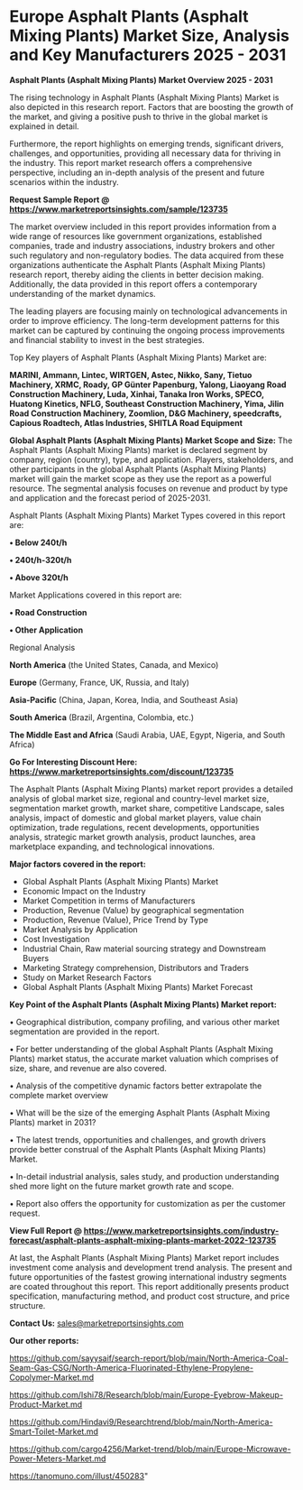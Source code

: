 # Europe Asphalt Plants (Asphalt Mixing Plants) Market Size, Analysis and Key Manufacturers 2025 - 2031

<Strong> Asphalt Plants (Asphalt Mixing Plants) Market Overview 2025 - 2031</strong>

The rising technology in Asphalt Plants (Asphalt Mixing Plants) Market is also depicted in this research report. Factors that are boosting the growth of the market, and giving a positive push to thrive in the global market is explained in detail.

Furthermore, the report highlights on emerging trends, significant drivers, challenges, and opportunities, providing all necessary data for thriving in the industry. This report market research offers a comprehensive perspective, including an in-depth analysis of the present and future scenarios within the industry.

<strong>Request Sample Report @ <a href=https://www.marketreportsinsights.com/sample/123735>https://www.marketreportsinsights.com/sample/123735</a></strong>

The market overview included in this report provides information from a wide range of resources like government organizations, established companies, trade and industry associations, industry brokers and other such regulatory and non-regulatory bodies. The data acquired from these organizations authenticate the Asphalt Plants (Asphalt Mixing Plants) research report, thereby aiding the clients in better decision making. Additionally, the data provided in this report offers a contemporary understanding of the market dynamics.

The leading players are focusing mainly on technological advancements in order to improve efficiency. The long-term development patterns for this market can be captured by continuing the ongoing process improvements and financial stability to invest in the best strategies.

Top Key players of Asphalt Plants (Asphalt Mixing Plants) Market are:

<strong>MARINI, Ammann, Lintec, WIRTGEN, Astec, Nikko, Sany, Tietuo Machinery, XRMC, Roady, GP Günter Papenburg, Yalong, Liaoyang Road Construction Machinery, Luda, Xinhai, Tanaka Iron Works, SPECO, Huatong Kinetics, NFLG, Southeast Construction Machinery, Yima, Jilin Road Construction Machinery, Zoomlion, D&G Machinery, speedcrafts, Capious Roadtech, Atlas Industries, SHITLA Road Equipment</strong>

<strong><b>Global Asphalt Plants (Asphalt Mixing Plants) Market Scope and Size:</b></strong>
The Asphalt Plants (Asphalt Mixing Plants) market is declared segment by company, region (country), type, and application. Players, stakeholders, and other participants in the global Asphalt Plants (Asphalt Mixing Plants) market will gain the market scope as they use the report as a powerful resource. The segmental analysis focuses on revenue and product by type and application and the forecast period of 2025-2031.

Asphalt Plants (Asphalt Mixing Plants) Market Types covered in this report are:

<strong>• Below 240t/h

• 240t/h-320t/h

• Above 320t/h</strong>

Market Applications covered in this report are:

<strong>• Road Construction

• Other Application</strong> 

Regional Analysis

<strong>North America</strong> (the United States, Canada, and Mexico)

<strong>Europe</strong> (Germany, France, UK, Russia, and Italy)

<strong>Asia-Pacific</strong> (China, Japan, Korea, India, and Southeast Asia)

<strong>South America</strong> (Brazil, Argentina, Colombia, etc.)

<strong>The Middle East and Africa</strong> (Saudi Arabia, UAE, Egypt, Nigeria, and South Africa)

<strong>Go For Interesting Discount Here: <a href=https://www.marketreportsinsights.com/discount/123735>https://www.marketreportsinsights.com/discount/123735</a></strong>

The Asphalt Plants (Asphalt Mixing Plants) market report provides a detailed analysis of global market size, regional and country-level market size, segmentation market growth, market share, competitive Landscape, sales analysis, impact of domestic and global market players, value chain optimization, trade regulations, recent developments, opportunities analysis, strategic market growth analysis, product launches, area marketplace expanding, and technological innovations.

<strong><b>Major factors covered in the report:</b></strong>
<ul>
  <li>Global Asphalt Plants (Asphalt Mixing Plants) Market </li>
  <li>Economic Impact on the Industry</li>
  <li>Market Competition in terms of Manufacturers</li>
  <li>Production, Revenue (Value) by geographical segmentation</li>
  <li>Production, Revenue (Value), Price Trend by Type</li>
  <li>Market Analysis by Application</li>
  <li>Cost Investigation</li>
  <li>Industrial Chain, Raw material sourcing strategy and Downstream Buyers</li>
  <li>Marketing Strategy comprehension, Distributors and Traders</li>
  <li>Study on Market Research Factors</li>
  <li>Global Asphalt Plants (Asphalt Mixing Plants) Market Forecast</li>
</ul>

<strong><b>Key Point of the Asphalt Plants (Asphalt Mixing Plants) Market report:</b></strong>

• Geographical distribution, company profiling, and various other market segmentation are provided in the report.

• For better understanding of the global Asphalt Plants (Asphalt Mixing Plants) market status, the accurate market valuation which comprises of size, share, and revenue are also covered.

• Analysis of the competitive dynamic factors better extrapolate the complete market overview

• What will be the size of the emerging Asphalt Plants (Asphalt Mixing Plants) market in 2031?

• The latest trends, opportunities and challenges, and growth drivers provide better construal of the Asphalt Plants (Asphalt Mixing Plants) Market.

• In-detail industrial analysis, sales study, and production understanding shed more light on the future market growth rate and scope.

• Report also offers the opportunity for customization as per the customer request.

<strong><b>View Full Report @ <a href=https://www.marketreportsinsights.com/industry-forecast/asphalt-plants-asphalt-mixing-plants-market-2022-123735>https://www.marketreportsinsights.com/industry-forecast/asphalt-plants-asphalt-mixing-plants-market-2022-123735</a></b></strong>


At last, the Asphalt Plants (Asphalt Mixing Plants) Market report includes investment come analysis and development trend analysis. The present and future opportunities of the fastest growing international industry segments are coated throughout this report. This report additionally presents product specification, manufacturing method, and product cost structure, and price structure.

<strong>Contact Us:</strong>
sales@marketreportsinsights.com

<strong>Our other reports:</strong>

<a href=https://github.com/sayysaif/search-report/blob/main/North-America-Coal-Seam-Gas-CSG/North-America-Fluorinated-Ethylene-Propylene-Copolymer-Market.md>https://github.com/sayysaif/search-report/blob/main/North-America-Coal-Seam-Gas-CSG/North-America-Fluorinated-Ethylene-Propylene-Copolymer-Market.md</a>

<a href=https://github.com/Ishi78/Research/blob/main/Europe-Eyebrow-Makeup-Product-Market.md>https://github.com/Ishi78/Research/blob/main/Europe-Eyebrow-Makeup-Product-Market.md</a>

<a href=https://github.com/Hindavi9/Researchtrend/blob/main/North-America-Smart-Toilet-Market.md>https://github.com/Hindavi9/Researchtrend/blob/main/North-America-Smart-Toilet-Market.md</a>

<a href=https://github.com/cargo4256/Market-trend/blob/main/Europe-Microwave-Power-Meters-Market.md>https://github.com/cargo4256/Market-trend/blob/main/Europe-Microwave-Power-Meters-Market.md</a>

<a href=https://tanomuno.com/illust/450283>https://tanomuno.com/illust/450283</a>"
